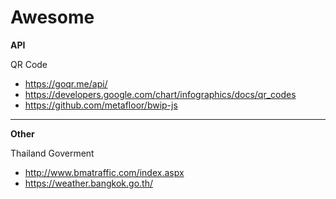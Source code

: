 # Awesome

**API**

QR Code
- https://goqr.me/api/
- https://developers.google.com/chart/infographics/docs/qr_codes
- https://github.com/metafloor/bwip-js
----

**Other**

Thailand Goverment

- http://www.bmatraffic.com/index.aspx
- https://weather.bangkok.go.th/

